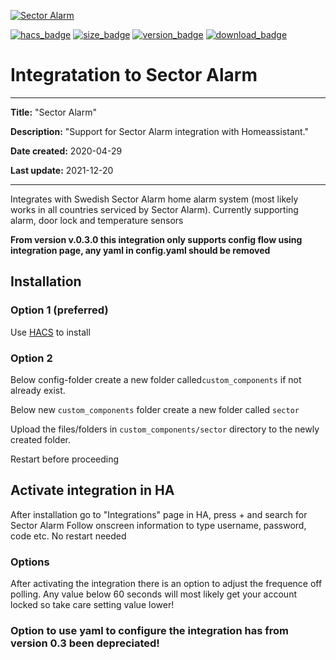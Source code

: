 [![Sector Alarm](https://github.com/gjohansson-ST/sector/blob/master/logos/logo.png)](https://www.sectoralarm.se/)

[![hacs_badge](https://img.shields.io/badge/HACS-Default-orange.svg?style=for-the-badge&cacheSeconds=3600)](https://github.com/custom-components/hacs)
[![size_badge](https://img.shields.io/github/repo-size/gjohansson-ST/sector?style=for-the-badge&cacheSeconds=3600)](https://github.com/gjohansson-ST/sector)
[![version_badge](https://img.shields.io/github/v/release/gjohansson-ST/sector?label=Latest%20release&style=for-the-badge&cacheSeconds=3600)](https://github.com/gjohansson-ST/sector/releases/latest)
[![download_badge](https://img.shields.io/github/downloads/gjohansson-ST/sector/total?style=for-the-badge&cacheSeconds=3600)](https://github.com/gjohansson-ST/sector/releases/latest)


# Integratation to Sector Alarm
---
**Title:** "Sector Alarm"

**Description:** "Support for Sector Alarm integration with Homeassistant."

**Date created:** 2020-04-29

**Last update:** 2021-12-20

---

Integrates with Swedish Sector Alarm home alarm system (most likely works in all countries serviced by Sector Alarm).
Currently supporting alarm, door lock and temperature sensors

**From version v.0.3.0 this integration only supports config flow using integration page, any yaml in config.yaml should be removed**

## Installation

### Option 1 (preferred)

Use [HACS](https://hacs.xyz/) to install

### Option 2

Below config-folder create a new folder called`custom_components` if not already exist.

Below new `custom_components` folder create a new folder called `sector`

Upload the files/folders in `custom_components/sector` directory to the newly created folder.

Restart before proceeding

## Activate integration in HA

After installation go to "Integrations" page in HA, press + and search for Sector Alarm
Follow onscreen information to type username, password, code etc.
No restart needed

### Options

After activating the integration there is an option to adjust the frequence off polling.
Any value below 60 seconds will most likely get your account locked so take care setting value lower!

### Option to use yaml to configure the integration has from version 0.3 been depreciated!
